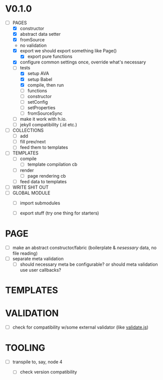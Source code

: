 # V0.1.0
- [ ] PAGES
    - [x] constructor
    - [x] abstract data setter
    - [x] fromSource
    - no validation
    - [x] export
        we should export something like Page()
        - [x] export pure functions
    - [x] configure common settings once, override what's necessary
    - [ ] tests
        - [x] setup AVA
        - [x] setup Babel
        - [x] compile, then run
        - [ ] functions
        - [ ] constructor
        - [ ] setConfig
        - [ ] setProperties
        - [ ] fromSourceSync
    - [ ] make it work with h.io.
    - [ ] jekyll compatibility (.id etc.)
- [ ] COLLECTIONS
    - [ ] add
    - [ ] fill prev/next
    - [ ] feed them to templates
- [ ] TEMPLATES
    - [ ] compile
        - [ ] template compilation cb
    - [ ] render
        - [ ] page rendering cb
    - [ ] feed data to templates
- [ ] WRITE SHIT OUT
- [ ] GLOBAL MODULE
    - [ ] import submodules
    - [ ] export stuff (try one thing for starters)
    

# PAGE
- [ ] make an abstract constructor/fabric (boilerplate & _nesessary_ data, no file reading)
- [ ] separate meta validation
    - [ ] should necessary meta be configurable? or should meta validation use user callbacks?

# TEMPLATES

# VALIDATION
- [ ] check for compatibility w/some external validator (like [validate.js](http://validatejs.org/))


# TOOLING
- [ ] transpile to, say, node 4
    - [ ] check version compatibility
    
